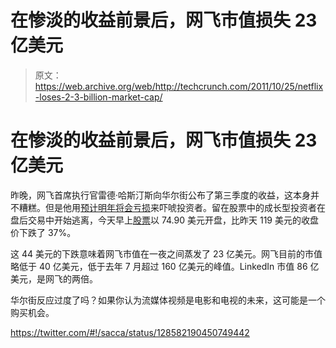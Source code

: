 # 在惨淡的收益前景后，网飞市值损失 23 亿美元

> 原文：<https://web.archive.org/web/http://techcrunch.com/2011/10/25/netflix-loses-2-3-billion-market-cap/>

# 在惨淡的收益前景后，网飞市值损失 23 亿美元

昨晚，网飞首席执行官雷德·哈斯汀斯向华尔街公布了第三季度的收益，这本身并不糟糕。但是他用[预计明年将会亏损](https://web.archive.org/web/20230203080336/https://techcrunch.com/2011/10/24/netflix-shareholder-whopper-earnings-will-take-a-hit-next-quarter-and-dip-into-the-red-in-q1/)来吓唬投资者。留在股票中的成长型投资者在盘后交易中开始逃离，今天早上[股票](https://web.archive.org/web/20230203080336/http://finance.yahoo.com/q?s=nflx&ql=1)以 74.90 美元开盘，比昨天 119 美元的收盘价下跌了 37%。

这 44 美元的下跌意味着网飞市值在一夜之间蒸发了 23 亿美元。网飞目前的市值略低于 40 亿美元，低于去年 7 月超过 160 亿美元的峰值。LinkedIn 市值 86 亿美元，是网飞的两倍。

华尔街反应过度了吗？如果你认为流媒体视频是电影和电视的未来，这可能是一个购买机会。

https://twitter.com/#!/sacca/status/128582190450749442